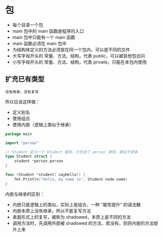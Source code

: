 # 包

- 每个目录一个包
- main 包中的 main 函数是程序的入口
- main 包中只能有一个 main 函数
- main 函数必须在 main 包中
- 为结构体定义的方法必须放在同一个包内，可以是不同的文件
- 大写字母开头的 常量、方法、结构，代表 public，可以被其他包访问
- 小写字母开头的 常量、方法、结构，代表 private，只能在本包内使用

## 扩充已有类型

    没有继承，没有复写

所以应该这样做：  
- 定义别名
- 使用组合
- 使用内嵌（逻辑上类似于继承）

```go
package main

import "person"

// Student 定义一个 Student 类型，它包含了 person 类型，类似于继承 
type Student struct {
	student *person.person
}

func (Student *student) sayHello() {
    fmt.Println("Hello, my name is", Student.node.name)
}


```

内嵌与继承的区别：  
- 内嵌只是逻辑上的类似，实际上是组合，一种 “属性提升” 的语法糖
- 内嵌本质上没有继承，所以不能复写方法
- 表面形式上的复写，被称为 shadowed，本质上是不同的方法
- 调用方法时，先调用外部被 shadowed 的方法，若没有，则将内嵌的方法提升上来
